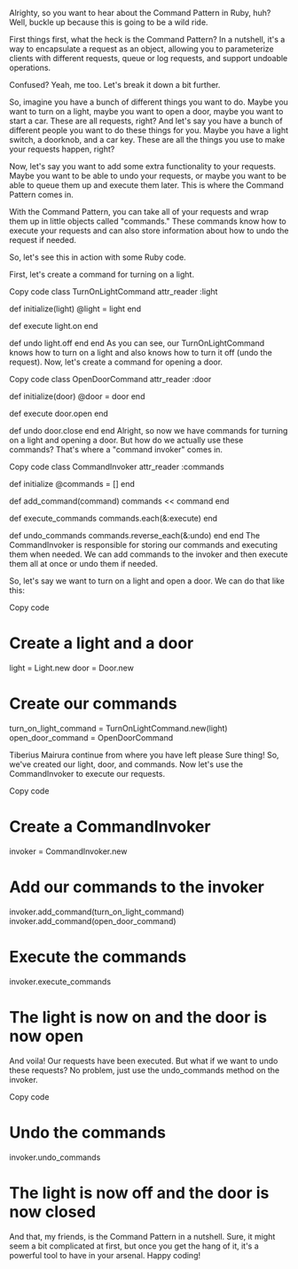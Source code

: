 Alrighty, so you want to hear about the Command Pattern in Ruby, huh? Well, buckle up because this is going to be a wild ride.

First things first, what the heck is the Command Pattern? In a nutshell, it's a way to encapsulate a request as an object, allowing you to parameterize clients with different requests, queue or log requests, and support undoable operations.

Confused? Yeah, me too. Let's break it down a bit further.

So, imagine you have a bunch of different things you want to do. Maybe you want to turn on a light, maybe you want to open a door, maybe you want to start a car. These are all requests, right? And let's say you have a bunch of different people you want to do these things for you. Maybe you have a light switch, a doorknob, and a car key. These are all the things you use to make your requests happen, right?

Now, let's say you want to add some extra functionality to your requests. Maybe you want to be able to undo your requests, or maybe you want to be able to queue them up and execute them later. This is where the Command Pattern comes in.

With the Command Pattern, you can take all of your requests and wrap them up in little objects called "commands." These commands know how to execute your requests and can also store information about how to undo the request if needed.

So, let's see this in action with some Ruby code.

First, let's create a command for turning on a light.

Copy code
class TurnOnLightCommand
  attr_reader :light

  def initialize(light)
    @light = light
  end

  def execute
    light.on
  end

  def undo
    light.off
  end
end
As you can see, our TurnOnLightCommand knows how to turn on a light and also knows how to turn it off (undo the request). Now, let's create a command for opening a door.

Copy code
class OpenDoorCommand
  attr_reader :door

  def initialize(door)
  @door = door
  end

  def execute
    door.open
  end

  def undo
    door.close
  end
end
Alright, so now we have commands for turning on a light and opening a door. But how do we actually use these commands? That's where a "command invoker" comes in.

Copy code
class CommandInvoker
  attr_reader :commands

  def initialize
    @commands = []
  end

  def add_command(command)
    commands << command
  end

  def execute_commands
    commands.each(&:execute)
  end

  def undo_commands
    commands.reverse_each(&:undo)
  end
end
The CommandInvoker is responsible for storing our commands and executing them when needed. We can add commands to the invoker and then execute them all at once or undo them if needed.

So, let's say we want to turn on a light and open a door. We can do that like this:

Copy code
# Create a light and a door
light = Light.new
door = Door.new

# Create our commands
turn_on_light_command = TurnOnLightCommand.new(light)
open_door_command = OpenDoorCommand



Tiberius Mairura
continue from where you have left please
Sure thing! So, we've created our light, door, and commands. Now let's use the CommandInvoker to execute our requests.

Copy code
# Create a CommandInvoker
invoker = CommandInvoker.new

# Add our commands to the invoker
invoker.add_command(turn_on_light_command)
invoker.add_command(open_door_command)

# Execute the commands
invoker.execute_commands

# The light is now on and the door is now open
And voila! Our requests have been executed. But what if we want to undo these requests? No problem, just use the undo_commands method on the invoker.

Copy code
# Undo the commands
invoker.undo_commands

# The light is now off and the door is now closed
And that, my friends, is the Command Pattern in a nutshell. Sure, it might seem a bit complicated at first, but once you get the hang of it, it's a powerful tool to have in your arsenal. Happy coding!
